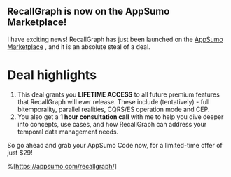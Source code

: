 ## RecallGraph is now on the AppSumo Marketplace!

I have exciting news! RecallGraph has just been launched on the  [AppSumo Marketplace](https://appsumo.com/recallgraph/) , and it is an absolute steal of a deal.

# Deal highlights
1. This deal grants you **LIFETIME ACCESS** to all future premium features that RecallGraph will ever release. These include (tentatively) - full bitemporality, parallel realities, CQRS/ES operation mode and CEP.
1. You also get a **1 hour consultation call** with me to help you dive deeper into concepts, use cases, and how RecallGraph can address your temporal data management needs.

So go ahead and grab your AppSumo Code now, for a limited-time offer of just $29!

%[https://appsumo.com/recallgraph/]